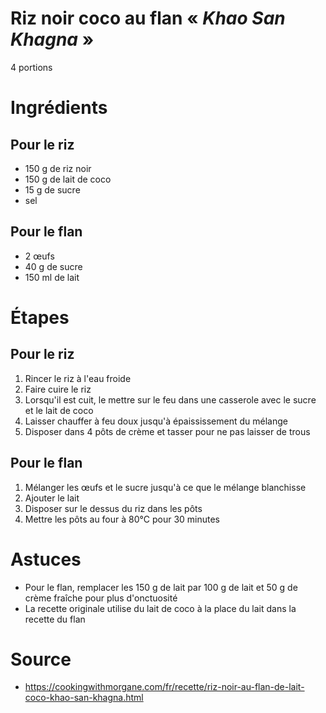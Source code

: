 Riz noir coco au flan « _Khao San Khagna_ »
=====
4 portions

# Ingrédients
## Pour le riz
- 150 g de riz noir
- 150 g de lait de coco
- 15 g de sucre
- sel

## Pour le flan
- 2 œufs
- 40 g de sucre
- 150 ml de lait

# Étapes
## Pour le riz
1. Rincer le riz à l'eau froide
2. Faire cuire le riz
3. Lorsqu'il est cuit, le mettre sur le feu dans une casserole avec le sucre et
   le lait de coco
4. Laisser chauffer à feu doux jusqu'à épaississement du mélange
5. Disposer dans 4 pôts de crème et tasser pour ne pas laisser de trous

## Pour le flan
1. Mélanger les œufs et le sucre jusqu'à ce que le mélange blanchisse
2. Ajouter le lait
3. Disposer sur le dessus du riz dans les pôts
4. Mettre les pôts au four à 80°C pour 30 minutes

# Astuces
- Pour le flan, remplacer les 150 g de lait par 100 g de lait et 50 g de crème
  fraîche pour plus d'onctuosité
- La recette originale utilise du lait de coco à la place du lait dans la
  recette du flan

# Source
- https://cookingwithmorgane.com/fr/recette/riz-noir-au-flan-de-lait-coco-khao-san-khagna.html
